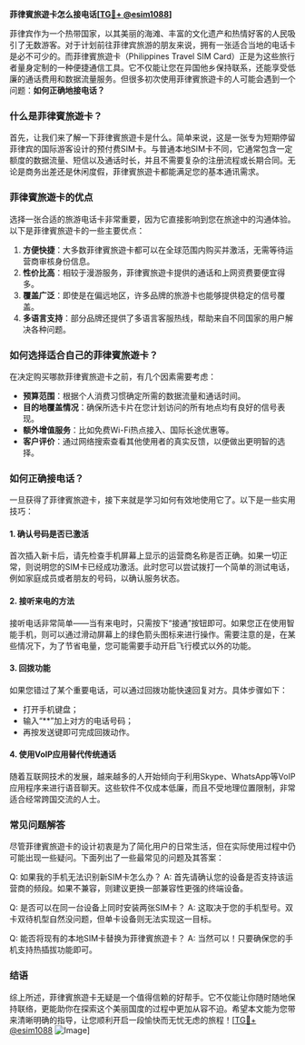 **菲律賓旅遊卡怎么接电话[[TG💪+ @esim1088](https://t.me/s/esim1088)]**

菲律宾作为一个热带国家，以其美丽的海滩、丰富的文化遗产和热情好客的人民吸引了无数游客。对于计划前往菲律宾旅游的朋友来说，拥有一张适合当地的电话卡是必不可少的。而菲律賓旅遊卡（Philippines Travel SIM Card）正是为这些旅行者量身定制的一种便捷通信工具。它不仅能让您在异国他乡保持联系，还能享受低廉的通话费用和数据流量服务。但很多初次使用菲律賓旅遊卡的人可能会遇到一个问题：**如何正确地接电话？**

### 什么是菲律賓旅遊卡？

首先，让我们来了解一下菲律賓旅遊卡是什么。简单来说，这是一张专为短期停留菲律宾的国际游客设计的预付费SIM卡。与普通本地SIM卡不同，它通常包含一定额度的数据流量、短信以及通话时长，并且不需要复杂的注册流程或长期合同。无论是商务出差还是休闲度假，菲律賓旅遊卡都能满足您的基本通讯需求。

### 菲律賓旅遊卡的优点

选择一张合适的旅游电话卡非常重要，因为它直接影响到您在旅途中的沟通体验。以下是菲律賓旅遊卡的一些主要优点：

1. **方便快捷**：大多数菲律賓旅遊卡都可以在全球范围内购买并激活，无需等待运营商审核身份信息。
2. **性价比高**：相较于漫游服务，菲律賓旅遊卡提供的通话和上网资费要便宜得多。
3. **覆盖广泛**：即使是在偏远地区，许多品牌的旅游卡也能够提供稳定的信号覆盖。
4. **多语言支持**：部分品牌还提供了多语言客服热线，帮助来自不同国家的用户解决各种问题。

### 如何选择适合自己的菲律賓旅遊卡？

在决定购买哪款菲律賓旅遊卡之前，有几个因素需要考虑：

- **预算范围**：根据个人消费习惯确定所需的数据流量和通话时间。
- **目的地覆盖情况**：确保所选卡片在您计划访问的所有地点均有良好的信号表现。
- **额外增值服务**：比如免费Wi-Fi热点接入、国际长途优惠等。
- **客户评价**：通过网络搜索查看其他使用者的真实反馈，以便做出更明智的选择。

### 如何正确接电话？

一旦获得了菲律賓旅遊卡，接下来就是学习如何有效地使用它了。以下是一些实用技巧：

#### 1. 确认号码是否已激活
首次插入新卡后，请先检查手机屏幕上显示的运营商名称是否正确。如果一切正常，则说明您的SIM卡已经成功激活。此时您可以尝试拨打一个简单的测试电话，例如家庭成员或者朋友的号码，以确认服务状态。

#### 2. 接听来电的方法
接听电话非常简单——当有来电时，只需按下“接通”按钮即可。如果您正在使用智能手机，则可以通过滑动屏幕上的绿色箭头图标来进行操作。需要注意的是，在某些情况下，为了节省电量，您可能需要手动开启飞行模式以外的功能。

#### 3. 回拨功能
如果您错过了某个重要电话，可以通过回拨功能快速回复对方。具体步骤如下：
   - 打开手机键盘；
   - 输入“**”加上对方的电话号码；
   - 再按发送键即可完成回拨动作。

#### 4. 使用VoIP应用替代传统通话
随着互联网技术的发展，越来越多的人开始倾向于利用Skype、WhatsApp等VoIP应用程序来进行语音聊天。这些软件不仅成本低廉，而且不受地理位置限制，非常适合经常跨国交流的人士。

### 常见问题解答

尽管菲律賓旅遊卡的设计初衷是为了简化用户的日常生活，但在实际使用过程中仍可能出现一些疑问。下面列出了一些最常见的问题及其答案：

Q: 如果我的手机无法识别新SIM卡怎么办？
A: 首先请确认您的设备是否支持该运营商的频段。如果不兼容，则建议更换一部兼容性更强的终端设备。

Q: 是否可以在同一台设备上同时安装两张SIM卡？
A: 这取决于您的手机型号。双卡双待机型自然没问题，但单卡设备则无法实现这一目标。

Q: 能否将现有的本地SIM卡替换为菲律賓旅遊卡？
A: 当然可以！只要确保您的手机支持热插拔功能即可。

### 结语

综上所述，菲律賓旅遊卡无疑是一个值得信赖的好帮手。它不仅能让你随时随地保持联络，更能助你在探索这个美丽国度的过程中更加从容不迫。希望本文能为您带来清晰明确的指导，让您顺利开启一段愉快而无忧无虑的旅程！[[TG💪+ @esim1088](https://t.me/s/esim1088) ![Image](https://i.postimg.cc/4NQfJmqS/Snipaste-2025-05-13-00-14-12.png)]